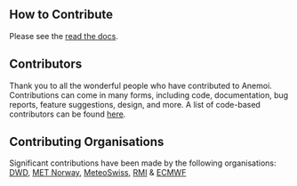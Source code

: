 ## How to Contribute

Please see the [read the docs](https://anemoi-training.readthedocs.io/en/latest/dev/contributing.html).


## Contributors

Thank you to all the wonderful people who have contributed to Anemoi. Contributions can come in many forms, including code, documentation, bug reports, feature suggestions, design, and more. A list of code-based contributors can be found [here](https://github.com/ecmwf/anemoi-plugins/graphs/contributors).


## Contributing Organisations

Significant contributions have been made by the following organisations: [DWD](https://www.dwd.de/), [MET Norway](https://www.met.no/), [MeteoSwiss](https://www.meteoswiss.admin.ch/), [RMI](https://www.meteo.be/) & [ECMWF](https://www.ecmwf.int/)
